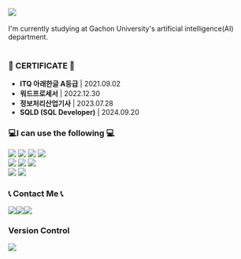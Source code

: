 <img src="https://capsule-render.vercel.app/api?type=venom&color=auto&height=130&section=header&text=ohgnuyb.b&fontSize=90"/>

<br>
<br>
I'm currently studying at Gachon University's artificial intelligence(AI) department.

<br>
<br>

<div align="left">
<h3>🏅 CERTIFICATE 🏅</h3>
<div>

* **ITQ 아래한글 A등급** | 2021.09.02
* **워드프로세서** | 2022.12.30
* **정보처리산업기사** | 2023.07.28
* **SQLD (SQL Developer)** | 2024.09.20

<div align="left">
<h3>💻I can use the following 💻</h3>
<div>
    <img src="https://img.shields.io/badge/JSP-007396?style=for-the-badge&logo=java&logoColor=white">
    <img src="https://img.shields.io/badge/Oracle_DB-F80000?style=for-the-badge&logo=oracle&logoColor=white">
    <img src="https://img.shields.io/badge/Java-007396?style=for-the-badge&logo=java&logoColor=white">
    <img src="https://img.shields.io/badge/C-A8B9CC?style=for-the-badge&logo=c&logoColor=white">
    <br>
    <img src="https://img.shields.io/badge/Markdown-000000?style=for-the-badge&logo=markdown&logoColor=white">
    <img src="https://img.shields.io/badge/Python-3776AB?style=for-the-badge&logo=python&logoColor=white">
    <img src="https://img.shields.io/badge/html5-E34F26?style=for-the-badge&logo=html5&logoColor=white">
    <br>
    <img src="https://img.shields.io/badge/CSS3-1572B6?style=for-the-badge&logo=CSS3&logoColor=white">
    <img src="https://img.shields.io/badge/JavaScript-F7DF1E?style=for-the-badge&logo=JavaScript&logoColor=black">
    

</div>

<h3> 📞 Contact Me 📞</h3>
<div style="display:flex; flex-direction:row;">
    <a href="https://github.com/ohgnuyb">
    <img src="https://img.shields.io/badge/GitHub-181717?style=for-the-badge&logo=github&logoColor=white">
  </a>
        <a href="https://www.instagram.com/ohgnuyb.b">
        <img src="https://img.shields.io/badge/Instagram-E4405F?style=for-the-badge&logo=instagram&logoColor=white">
    </a>
    <a href="https://open.kakao.com/me/ohgnuyb.b">
        <img src="https://img.shields.io/badge/KakaoTalk-FFCD00?style=for-the-badge&logo=kakaotalk&logoColor=black">
    </a>

</div>

<h3>Version Control</h3>
    <div>
        <img src="https://img.shields.io/badge/GitHub-181717?style=flat-square&logo=github&logoColor=white">
    </div>
    





<!-- ![ohgnuyb.b's GitHub stats](https://github-readme-stats.vercel.app/api?username=ohgnuyb&show_icons=true&theme=dracula) -->
